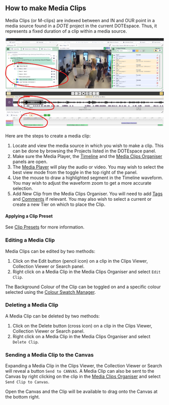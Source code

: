 ## How to make Media Clips

Media Clips (or M-clips) are indexed between and IN and OUR point in a media source found in a _DOTE_ project in the current DOTEspace.
Thus, it represents a fixed duration of a clip within a media source.

[![Media clips](images/clips/m-clips.png)](images/clips/m-clips.png)

Here are the steps to create a media clip:
1. Locate and view the media source in which you wish to make a clip.
This can be done by browsing the Projects listed in the DOTEspace panel.
1. Make sure the Media Player, the [Timeline](timeline.md) and the [Media Clips Organiser](media-clips-organiser.md) panels are open.
1. The [Media Player](media-player.md) will play the audio or video.
You may wish to select the best view mode from the toggle in the top right of the panel.
1. Use the mouse to draw a highlighted segment in the Timeline waveform.
You may wish to adjust the waveform zoom to get a more accurate selection.
1. Add New Clip from the Media Clips Organiser.
You will need to add [Tags](tags.md) and [Comments](comments.md) if relevant.
You may also wish to select a current or create a new Tier on which to place the Clip.

#### Applying a Clip Preset

See [Clip Presets](clip-presets.md) for more information.

### Editing a Media Clip

Media Clips can be edited by two methods:
1. Click on the Edit button (pencil icon) on a clip in the Clips Viewer, Collection Viewer or Search panel.
2. Right click on a Media Clip in the Media Clips Organiser and select `Edit Clip`.

The Background Colour of the Clip can be toggled on and a specific colour selected using the [Colour Swatch Manager](colour-manager.md).

### Deleting a Media Clip

A Media Clip can be deleted by two methods:
1. Click on the Delete button (cross icon) on a clip in the Clips Viewer, Collection Viewer or Search panel.
2. Right click on a Media Clip in the Media Clips Organiser and select `Delete Clip`.

### Sending a Media Clip to the Canvas

Expanding a Media Clip in the Clips Viewer, the Collection Viewer or Search will reveal a button `Send to CANVAS`.
A Media Clip can also be sent to the Canvas by right clicking on the clip in the [Media Clips Organiser](media-clips-organiser.md) and select `Send Clip to Canvas`.

Open the Canvas and the Clip will be available to drag onto the Canvas at the bottom right.
